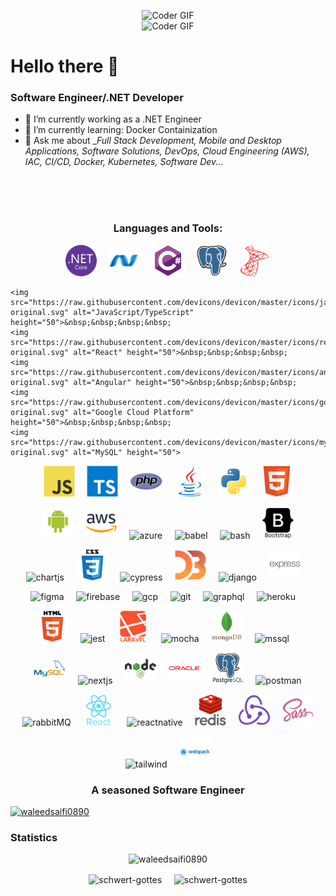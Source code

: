 

<p align="center">
  <img alt="Coder GIF" height=250 width=350 src="https://magiccopy.xyz/assets/images/hadder.gif" />
  <br>
  <img alt="Coder GIF" height=250 width=350 src="https://images.squarespace-cdn.com/content/v1/5769fc401b631bab1addb2ab/1541580611624-TE64QGKRJG8SWAIUS7NS/ke17ZwdGBToddI8pDm48kPoswlzjSVMM-SxOp7CV59BZw-zPPgdn4jUwVcJE1ZvWQUxwkmyExglNqGp0IvTJZamWLI2zvYWH8K3-s_4yszcp2ryTI0HqTOaaUohrI8PI6FXy8c9PWtBlqAVlUS5izpdcIXDZqDYvprRqZ29Pw0o/coding-freak.gif" />
</p>





# Hello there 👋

### Software Engineer/.NET Developer

- 🔭 I’m currently working as a .NET Engineer 
- 🌱 I’m currently learning: Docker Containization
- 💬 Ask me about __Full Stack Development, Mobile and Desktop Applications, Software Solutions, DevOps, Cloud Engineering (AWS), IAC, CI/CD, Docker, Kubernetes, Software Dev..._


<br/>




<br>
<br>


<h3 align="center">Languages and Tools:</h3>



<p align="center">
    <img src="https://raw.githubusercontent.com/devicons/devicon/master/icons/dotnetcore/dotnetcore-original.svg" alt=".NET Core" height="50">&nbsp;&nbsp;&nbsp;&nbsp;
    <img src="https://raw.githubusercontent.com/devicons/devicon/master/icons/dot-net/dot-net-original.svg" alt=".NET" height="50">&nbsp;&nbsp;&nbsp;&nbsp;
    <img src="https://raw.githubusercontent.com/devicons/devicon/master/icons/csharp/csharp-original.svg" alt="C#" height="50">&nbsp;&nbsp;&nbsp;&nbsp;
    <img src="https://raw.githubusercontent.com/devicons/devicon/master/icons/postgresql/postgresql-original.svg" alt="PostgreSQL" height="50">&nbsp;&nbsp;&nbsp;&nbsp;
    <img src="https://raw.githubusercontent.com/devicons/devicon/master/icons/microsoftsqlserver/microsoftsqlserver-plain.svg" alt="T-SQL" height="50">
</p>
<p align="center">
  
    <img src="https://raw.githubusercontent.com/devicons/devicon/master/icons/javascript/javascript-original.svg" alt="JavaScript/TypeScript" height="50">&nbsp;&nbsp;&nbsp;&nbsp;
    <img src="https://raw.githubusercontent.com/devicons/devicon/master/icons/react/react-original.svg" alt="React" height="50">&nbsp;&nbsp;&nbsp;&nbsp;
    <img src="https://raw.githubusercontent.com/devicons/devicon/master/icons/angularjs/angularjs-original.svg" alt="Angular" height="50">&nbsp;&nbsp;&nbsp;&nbsp;
    <img src="https://raw.githubusercontent.com/devicons/devicon/master/icons/googlecloud/googlecloud-original.svg" alt="Google Cloud Platform" height="50">&nbsp;&nbsp;&nbsp;&nbsp;
    <img src="https://raw.githubusercontent.com/devicons/devicon/master/icons/mysql/mysql-original.svg" alt="MySQL" height="50">
</p>



<p align="center">
    <img src="https://raw.githubusercontent.com/devicons/devicon/master/icons/javascript/javascript-original.svg" alt="javascript"  height="50">&nbsp;&nbsp;&nbsp;&nbsp;
    <img src="https://raw.githubusercontent.com/devicons/devicon/master/icons/typescript/typescript-original.svg" alt="typescript"  height="50">&nbsp;&nbsp;&nbsp;&nbsp;
    <img src="https://raw.githubusercontent.com/devicons/devicon/master/icons/php/php-original.svg" alt="php"  height="50">&nbsp;&nbsp;&nbsp;&nbsp;
    <img src="https://raw.githubusercontent.com/devicons/devicon/master/icons/java/java-original.svg" alt="java"  height="50">&nbsp;&nbsp;&nbsp;&nbsp;
    <img src="https://raw.githubusercontent.com/devicons/devicon/master/icons/python/python-original.svg" alt="python"  height="50">&nbsp;&nbsp;&nbsp;&nbsp;
    <img src="https://raw.githubusercontent.com/devicons/devicon/master/icons/html5/html5-original.svg" alt="html"  height="50">
</p>
<p align="center">
    <img src="https://raw.githubusercontent.com/devicons/devicon/master/icons/android/android-original-wordmark.svg" alt="android"  height="50">&nbsp;&nbsp;&nbsp;&nbsp;
    <img src="https://raw.githubusercontent.com/devicons/devicon/master/icons/amazonwebservices/amazonwebservices-original-wordmark.svg" alt="aws"  height="50">&nbsp;&nbsp;&nbsp;&nbsp;
    <img src="https://www.vectorlogo.zone/logos/microsoft_azure/microsoft_azure-icon.svg" alt="azure" height="50">&nbsp;&nbsp;&nbsp;&nbsp;
    <img src="https://www.vectorlogo.zone/logos/babeljs/babeljs-icon.svg" alt="babel"  height="50">&nbsp;&nbsp;&nbsp;&nbsp;
    <img src="https://www.vectorlogo.zone/logos/gnu_bash/gnu_bash-icon.svg" alt="bash"  height="50">&nbsp;&nbsp;&nbsp;&nbsp;
    <img src="https://raw.githubusercontent.com/devicons/devicon/master/icons/bootstrap/bootstrap-plain-wordmark.svg" alt="bootstrap"  height="50">
</p>
<p align="center">
    <img src="https://www.chartjs.org/media/logo-title.svg" alt="chartjs" height="50">&nbsp;&nbsp;&nbsp;&nbsp;
    <img src="https://raw.githubusercontent.com/devicons/devicon/master/icons/css3/css3-original-wordmark.svg" alt="css3"  height="50">&nbsp;&nbsp;&nbsp;&nbsp;
    <img src="https://raw.githubusercontent.com/simple-icons/simple-icons/6e46ec1fc23b60c8fd0d2f2ff46db82e16dbd75f/icons/cypress.svg" alt="cypress"  height="50">&nbsp;&nbsp;&nbsp;&nbsp;
    <img src="https://raw.githubusercontent.com/devicons/devicon/master/icons/d3js/d3js-original.svg" alt="d3js"  height="50">&nbsp;&nbsp;&nbsp;&nbsp;
    <img src="https://cdn.worldvectorlogo.com/logos/django.svg" alt="django" height="50">&nbsp;&nbsp;&nbsp;&nbsp;
    <img src="https://raw.githubusercontent.com/devicons/devicon/master/icons/express/express-original-wordmark.svg" alt="express"  height="50">&nbsp;&nbsp;&nbsp;&nbsp;
</p>
<p align="center">
    <img src="https://www.vectorlogo.zone/logos/figma/figma-icon.svg" alt="figma" height="50">&nbsp;&nbsp;&nbsp;&nbsp;
    <img src="https://www.vectorlogo.zone/logos/firebase/firebase-icon.svg" alt="firebase" height="50">&nbsp;&nbsp;&nbsp;&nbsp;
    <img src="https://www.vectorlogo.zone/logos/google_cloud/google_cloud-icon.svg" alt="gcp" height="50">&nbsp;&nbsp;&nbsp;&nbsp;
    <img src="https://www.vectorlogo.zone/logos/git-scm/git-scm-icon.svg" alt="git"  height="50">&nbsp;&nbsp;&nbsp;&nbsp;
    <img src="https://www.vectorlogo.zone/logos/graphql/graphql-icon.svg" alt="graphql" height="50">&nbsp;&nbsp;&nbsp;&nbsp;
    <img src="https://www.vectorlogo.zone/logos/heroku/heroku-icon.svg" alt="heroku" height="50">&nbsp;&nbsp;&nbsp;&nbsp;
</p>
<p align="center">
    <img src="https://raw.githubusercontent.com/devicons/devicon/master/icons/html5/html5-original-wordmark.svg" alt="html5" height="50">&nbsp;&nbsp;&nbsp;&nbsp;
    <img src="https://www.vectorlogo.zone/logos/jestjsio/jestjsio-icon.svg" alt="jest"  height="50">&nbsp;&nbsp;&nbsp;&nbsp;
    <img src="https://raw.githubusercontent.com/devicons/devicon/master/icons/laravel/laravel-plain-wordmark.svg" alt="laravel" height="50">&nbsp;&nbsp;&nbsp;&nbsp;
    <img src="https://www.vectorlogo.zone/logos/mochajs/mochajs-icon.svg" alt="mocha"  height="50">&nbsp;&nbsp;&nbsp;&nbsp;
    <img src="https://raw.githubusercontent.com/devicons/devicon/master/icons/mongodb/mongodb-original-wordmark.svg" alt="mongodb"  height="50">&nbsp;&nbsp;&nbsp;&nbsp;
    <img src="https://www.svgrepo.com/show/303229/microsoft-sql-server-logo.svg" alt="mssql" height="50">&nbsp;&nbsp;&nbsp;&nbsp;
</p>
<p align="center">
    <img src="https://raw.githubusercontent.com/devicons/devicon/master/icons/mysql/mysql-original-wordmark.svg" alt="mysql" height="50">&nbsp;&nbsp;&nbsp;&nbsp;
    <img src="https://cdn.worldvectorlogo.com/logos/nextjs-2.svg" alt="nextjs"  height="50">&nbsp;&nbsp;&nbsp;&nbsp;
    <img src="https://raw.githubusercontent.com/devicons/devicon/master/icons/nodejs/nodejs-original-wordmark.svg" alt="nodejs"  height="50">&nbsp;&nbsp;&nbsp;&nbsp;
    <img src="https://raw.githubusercontent.com/devicons/devicon/master/icons/oracle/oracle-original.svg" alt="oracle" height="50">&nbsp;&nbsp;&nbsp;&nbsp;
    <img src="https://raw.githubusercontent.com/devicons/devicon/master/icons/postgresql/postgresql-original-wordmark.svg" alt="postgresql" height="50">&nbsp;&nbsp;&nbsp;&nbsp;
    <img src="https://www.vectorlogo.zone/logos/getpostman/getpostman-icon.svg" alt="postman"  height="50">
</p>
<p align="center">
    <img src="https://www.vectorlogo.zone/logos/rabbitmq/rabbitmq-icon.svg" alt="rabbitMQ"  height="50">&nbsp;&nbsp;&nbsp;&nbsp;
    <img src="https://raw.githubusercontent.com/devicons/devicon/master/icons/react/react-original-wordmark.svg" alt="react" height="50">&nbsp;&nbsp;&nbsp;&nbsp;
    <img src="https://reactnative.dev/img/header_logo.svg" alt="reactnative"  height="50">&nbsp;&nbsp;&nbsp;&nbsp;
    <img src="https://raw.githubusercontent.com/devicons/devicon/master/icons/redis/redis-original-wordmark.svg" alt="redis"  height="50">&nbsp;&nbsp;&nbsp;&nbsp;
    <img src="https://raw.githubusercontent.com/devicons/devicon/master/icons/redux/redux-original.svg" alt="redux" height="50">&nbsp;&nbsp;&nbsp;&nbsp;
    <img src="https://raw.githubusercontent.com/devicons/devicon/master/icons/sass/sass-original.svg" alt="sass" height="50">
</p>
<p align="center">
    <img src="https://www.vectorlogo.zone/logos/tailwindcss/tailwindcss-icon.svg" alt="tailwind"  height="50">&nbsp;&nbsp;&nbsp;&nbsp;
    <img src="https://raw.githubusercontent.com/devicons/devicon/d00d0969292a6569d45b06d3f350f463a0107b0d/icons/webpack/webpack-original-wordmark.svg" alt="webpack"  height="50">
    <!-- Add more icons here -->
    <!-- Ensure each line has 6 icons -->
</p>







<h3 align="center">A seasoned Software Engineer</h3>

<p align="left"> <a href="https://github.com/ryo-ma/github-profile-trophy"><img src="https://github-profile-trophy.vercel.app/?username=waleedsaifi0890" alt="waleedsaifi0890" /></a> </p>


<h3 align="left">Statistics</h3>
<p align="left">
</p>


<p align="center">
    
   <img src="https://github-readme-stats.vercel.app/api/top-langs?username=waleedsaifi0890&show_icons=true&locale=en&layout=compact" alt="waleedsaifi0890" />
</p>
<p align="center">
    <img align="center" src="https://github-readme-stats.vercel.app/api?username=schwert-gottes&show_icons=true&locale=en" alt="schwert-gottes" width="40%" />&nbsp;&nbsp;&nbsp;&nbsp;
  
<img align="center" src="https://github-readme-streak-stats.herokuapp.com/?user=schwert-gottes&" alt="schwert-gottes" width="40%" />
</p>













